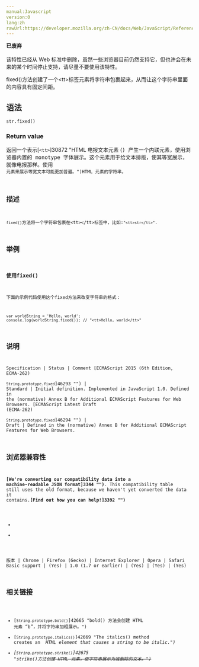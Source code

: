 ```yaml
---
manual:Javascript
version:0
lang:zh
rawUrl:https://developer.mozilla.org/zh-CN/docs/Web/JavaScript/Reference/Global_Objects/String/fixed
---
```






**已废弃**<br></br>该特性已经从 Web 标准中删除，虽然一些浏览器目前仍然支持它，但也许会在未来的某个时间停止支持，请尽量不要使用该特性。





fixed()方法创建了一个&lt;tt&gt;标签元素将字符串包裹起来，从而让这个字符串里面的内容具有固定间距。


## 语法<a name="语法"></a>

```
str.fixed()

```

### Return value<a name="Return_value"></a>


返回一个表示[`<tt>`]30872 "HTML 电报文本元素 (<tt>) 产生一个内联元素，使用浏览器内置的 monotype 字体展示。这个元素用于给文本排版，使其等宽展示，就像电报那样。使用 <code> 元素来展示等宽文本可能更加普遍。")HTML 元素的字符串。


## 描述<a name="描述"></a>


`fixed()`方法将一个字符串包裹在&lt;tt&gt;&lt;/tt&gt;标签中，比如:`"<tt>str</tt>"`.


## 举例<a name="举例"></a>

### 使用fixed()<a name="使用fixed()"></a>


下面的示例代码使用这个fixed方法来改变字符串的格式：


```
var worldString = 'Hello, world';
console.log(worldString.fixed()); // "<tt>Hello, world</tt>"
```

## 说明<a name="说明"></a>

Specification | Status | Comment 
[ECMAScript 2015 (6th Edition, ECMA-262)<br></br><small>String.prototype.fixed</small>]46293 "") | Standard | Initial definition. Implemented in JavaScript 1.0. Defined in the (normative) Annex B for Additional ECMAScript Features for Web Browsers. 
[ECMAScript Latest Draft (ECMA-262)<br></br><small>String.prototype.fixed</small>]46294 "") | Draft | Defined in the (normative) Annex B for Additional ECMAScript Features for Web Browsers. 


## 浏览器兼容性<a name="浏览器兼容性"></a>


**[We&#39;re converting our compatibility data into a machine-readable JSON format]3344 "")**. This compatibility table still uses the old format, because we haven&#39;t yet converted the data it contains.**[Find out how you can help!]3392 "")**


* 
* 

版本 | Chrome | Firefox (Gecko) | Internet Explorer | Opera | Safari 
Basic support | (Yes) | 1.0 (1.7 or earlier) | (Yes) | (Yes) | (Yes) 





## 相关链接<a name="相关链接"></a>

* [`String.prototype.bold()`]42665 "bold() 方法会创建 HTML 元素 “b”，并将字符串加粗展示。")
* [`String.prototype.italics()`]42669 "The italics() method creates an <i> HTML element that causes a string to be italic.")
* [`String.prototype.strike()`]42675 "strike()方法创建<strike> HTML 元素，使字符串展示为被删除的文本。")



